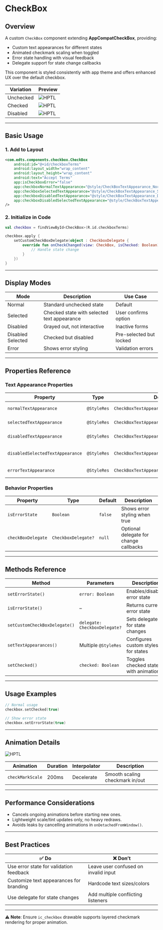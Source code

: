 # CheckBox

## Overview
A custom `CheckBox` component extending **AppCompatCheckBox**, providing:  
- Custom text appearances for different states  
- Animated checkmark scaling when toggled  
- Error state handling with visual feedback  
- Delegate support for state change callbacks  

This component is styled consistently with app theme and offers enhanced UX over the default checkbox.

| Variation          | Preview                                                                                                                           |
|--------------------|-----------------------------------------------------------------------------------------------------------------------------------|
| Unchecked          | ![HPTL](https://res.cloudinary.com/dpdbzlnhr/image/upload/c_scale,w_200/v1759228781/Screenshot_2025-09-30_at_17.39.14_uvxkxg.png) |
| Checked            | ![HPTL](https://res.cloudinary.com/dpdbzlnhr/image/upload/c_scale,w_200/v1759228780/Screenshot_2025-09-30_at_17.39.04_i1fmmk.png) |
| Disabled           | ![HPTL](https://res.cloudinary.com/dpdbzlnhr/image/upload/c_scale,w_200/v1759228781/Screenshot_2025-09-30_at_17.39.14_uvxkxg.png) |


---

## Basic Usage

### 1. Add to Layout

```xml
<com.edts.components.checkbox.CheckBox
    android:id="@+id/checkboxTerms"
    android:layout_width="wrap_content"
    android:layout_height="wrap_content"
    android:text="Accept Terms"
    app:isCheckboxError="false"
    app:checkboxNormalTextAppearance="@style/CheckBoxTextAppearance_Normal"
    app:checkboxSelectedTextAppearance="@style/CheckBoxTextAppearance_Selected"
    app:checkboxDisabledTextAppearance="@style/CheckBoxTextAppearance_Disabled"
    app:checkboxDisabledSelectedTextAppearance="@style/CheckBoxTextAppearance_DisabledSelected"
/>
```

### 2. Initialize in Code

```kotlin
val checkbox = findViewById<CheckBox>(R.id.checkboxTerms)

checkbox.apply {
    setCustomCheckBoxDelegate(object : CheckboxDelegate {
        override fun onCheckChanged(view: CheckBox, isChecked: Boolean) {
            // Handle state change
        }
    })
}
```

---

## Display Modes

| Mode | Description | Use Case |
| ---- | ----------- | -------- |
| Normal | Standard unchecked state | Default |
| Selected | Checked state with selected text appearance | User confirms option |
| Disabled | Grayed out, not interactive | Inactive forms |
| Disabled Selected | Checked but disabled | Pre-selected but locked |
| Error | Shows error styling | Validation errors |

---

## Properties Reference

### Text Appearance Properties

| Property | Type | Default | Description |
| -------- | ---- | ------- | ----------- |
| `normalTextAppearance` | `@StyleRes` | `CheckBoxTextAppearance_Normal` | Style for normal text |
| `selectedTextAppearance` | `@StyleRes` | `CheckBoxTextAppearance_Selected` | Style for checked text |
| `disabledTextAppearance` | `@StyleRes` | `CheckBoxTextAppearance_Disabled` | Style for disabled text |
| `disabledSelectedTextAppearance` | `@StyleRes` | `CheckBoxTextAppearance_DisabledSelected` | Style for disabled+checked text |
| `errorTextAppearance` | `@StyleRes` | `CheckBoxTextAppearance_Normal` | Style when in error state |

### Behavior Properties

| Property | Type | Default | Description |
| -------- | ---- | ------- | ----------- |
| `isErrorState` | `Boolean` | `false` | Shows error styling when true |
| `checkBoxDelegate` | `CheckboxDelegate?` | `null` | Optional delegate for change callbacks |

---

## Methods Reference

| Method | Parameters | Description |
| ------ | --------- | ----------- |
| `setErrorState()` | `error: Boolean` | Enables/disables error state |
| `isErrorState()` | – | Returns current error state |
| `setCustomCheckBoxDelegate()` | `delegate: CheckboxDelegate?` | Sets delegate for state changes |
| `setTextAppearances()` | Multiple `@StyleRes` | Configures custom styles for states |
| `setChecked()` | `checked: Boolean` | Toggles checked state with animation |

---

## Usage Examples

```kotlin
// Normal usage
checkbox.setChecked(true)

// Show error state
checkbox.setErrorState(true)

```

---

## Animation Details

![HPTL](https://res.cloudinary.com/dpdbzlnhr/image/upload/c_scale,w_200/v1759229185/checkboxgif_uhw6nq.gif)

| Animation | Duration | Interpolator | Description |
| --------- | -------- | ------------ | ----------- |
| `checkMarkScale` | 200ms | Decelerate | Smooth scaling checkmark in/out |

---

## Performance Considerations
- Cancels ongoing animations before starting new ones.  
- Lightweight scale/tint updates only, no heavy redraws.  
- Avoids leaks by cancelling animations in `onDetachedFromWindow()`.  

---

## Best Practices

| ✅ Do | ❌ Don’t |
| ----- | ------- |
| Use error state for validation feedback | Leave user confused on invalid input |
| Customize text appearances for branding | Hardcode text sizes/colors |
| Use delegate for state changes | Add multiple conflicting listeners |

---

⚠️ **Note**: Ensure `ic_checkbox` drawable supports layered checkmark rendering for proper animation.  
